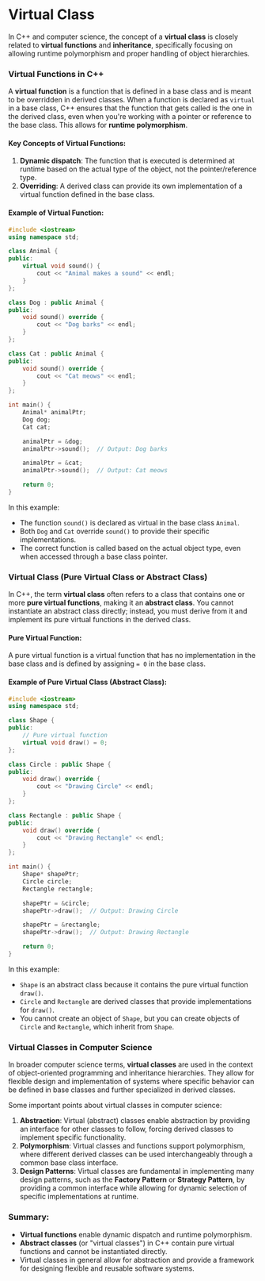 # Virtual Class

In C++ and computer science, the concept of a **virtual class** is closely related to **virtual functions** and **inheritance**, specifically focusing on allowing runtime polymorphism and proper handling of object hierarchies.

### Virtual Functions in C++
A **virtual function** is a function that is defined in a base class and is meant to be overridden in derived classes. When a function is declared as `virtual` in a base class, C++ ensures that the function that gets called is the one in the derived class, even when you're working with a pointer or reference to the base class. This allows for **runtime polymorphism**.

#### Key Concepts of Virtual Functions:
1. **Dynamic dispatch**: The function that is executed is determined at runtime based on the actual type of the object, not the pointer/reference type.
2. **Overriding**: A derived class can provide its own implementation of a virtual function defined in the base class.

#### Example of Virtual Function:

```cpp
#include <iostream>
using namespace std;

class Animal {
public:
    virtual void sound() {
        cout << "Animal makes a sound" << endl;
    }
};

class Dog : public Animal {
public:
    void sound() override {
        cout << "Dog barks" << endl;
    }
};

class Cat : public Animal {
public:
    void sound() override {
        cout << "Cat meows" << endl;
    }
};

int main() {
    Animal* animalPtr;
    Dog dog;
    Cat cat;

    animalPtr = &dog;
    animalPtr->sound();  // Output: Dog barks

    animalPtr = &cat;
    animalPtr->sound();  // Output: Cat meows

    return 0;
}
```

In this example:
- The function `sound()` is declared as virtual in the base class `Animal`.
- Both `Dog` and `Cat` override `sound()` to provide their specific implementations.
- The correct function is called based on the actual object type, even when accessed through a base class pointer.

### Virtual Class (Pure Virtual Class or Abstract Class)
In C++, the term **virtual class** often refers to a class that contains one or more **pure virtual functions**, making it an **abstract class**. You cannot instantiate an abstract class directly; instead, you must derive from it and implement its pure virtual functions in the derived class.

#### Pure Virtual Function:
A pure virtual function is a virtual function that has no implementation in the base class and is defined by assigning `= 0` in the base class.

#### Example of Pure Virtual Class (Abstract Class):

```cpp
#include <iostream>
using namespace std;

class Shape {
public:
    // Pure virtual function
    virtual void draw() = 0;
};

class Circle : public Shape {
public:
    void draw() override {
        cout << "Drawing Circle" << endl;
    }
};

class Rectangle : public Shape {
public:
    void draw() override {
        cout << "Drawing Rectangle" << endl;
    }
};

int main() {
    Shape* shapePtr;
    Circle circle;
    Rectangle rectangle;

    shapePtr = &circle;
    shapePtr->draw();  // Output: Drawing Circle

    shapePtr = &rectangle;
    shapePtr->draw();  // Output: Drawing Rectangle

    return 0;
}
```

In this example:
- `Shape` is an abstract class because it contains the pure virtual function `draw()`.
- `Circle` and `Rectangle` are derived classes that provide implementations for `draw()`.
- You cannot create an object of `Shape`, but you can create objects of `Circle` and `Rectangle`, which inherit from `Shape`.

### Virtual Classes in Computer Science
In broader computer science terms, **virtual classes** are used in the context of object-oriented programming and inheritance hierarchies. They allow for flexible design and implementation of systems where specific behavior can be defined in base classes and further specialized in derived classes.

Some important points about virtual classes in computer science:
1. **Abstraction**: Virtual (abstract) classes enable abstraction by providing an interface for other classes to follow, forcing derived classes to implement specific functionality.
2. **Polymorphism**: Virtual classes and functions support polymorphism, where different derived classes can be used interchangeably through a common base class interface.
3. **Design Patterns**: Virtual classes are fundamental in implementing many design patterns, such as the **Factory Pattern** or **Strategy Pattern**, by providing a common interface while allowing for dynamic selection of specific implementations at runtime.

### Summary:
- **Virtual functions** enable dynamic dispatch and runtime polymorphism.
- **Abstract classes** (or "virtual classes") in C++ contain pure virtual functions and cannot be instantiated directly.
- Virtual classes in general allow for abstraction and provide a framework for designing flexible and reusable software systems.